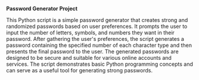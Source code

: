 **Password Generator Project**

This Python script is a simple password generator that creates strong and randomized passwords based on user preferences. It prompts the user to input the number of letters, symbols, and numbers they want in their password. After gathering the user's preferences, the script generates a password containing the specified number of each character type and then presents the final password to the user. The generated passwords are designed to be secure and suitable for various online accounts and services. The script demonstrates basic Python programming concepts and can serve as a useful tool for generating strong passwords.
